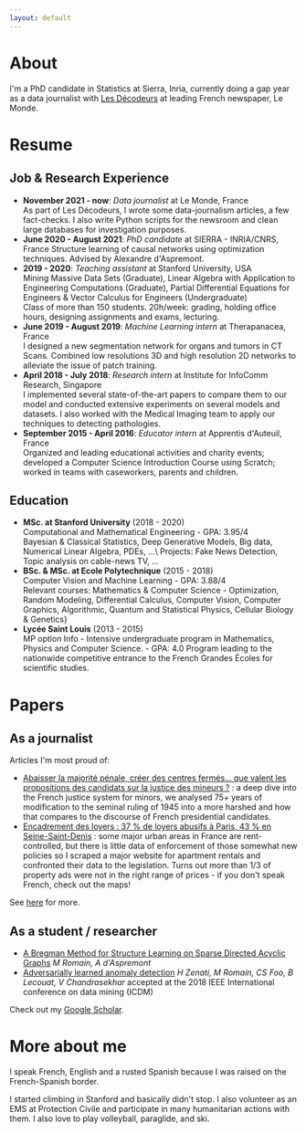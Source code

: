 ```yaml
---
layout: default
---
```


# About

I'm a PhD candidate in Statistics at Sierra, Inria, currently doing a gap year as a data journalist with [Les Décodeurs](https://www.lemonde.fr/les-decodeurs/) at leading French newspaper, Le Monde.

# Resume

## Job & Research Experience 

- __November 2021 - now__: _Data journalist_ at Le Monde, France  
As part of Les Décodeurs, I wrote some data-journalism articles, a few fact-checks. I also write Python scripts for the newsroom and clean large databases for investigation purposes. 
- __June 2020 - August 2021__: _PhD candidate_ at SIERRA - INRIA/CNRS, France
Structure learning of causal networks using optimization techniques. Advised by Alexandre d'Aspremont.
- __2019 - 2020__: _Teaching assistant_ at Stanford University, USA  
Mining Massive Data Sets (Graduate), Linear Algebra with Application to Engineering Computations (Graduate), Partial Differential Equations for Engineers \& Vector Calculus for Engineers (Undergraduate)  
Class of more than 150 students. 20h/week: grading, holding office hours, designing assignments and exams, lecturing.
- __June 2019 - August 2019__: _Machine Learning intern_ at Therapanacea, France  
I designed a new segmentation network for organs and tumors in CT Scans. Combined low resolutions 3D and high resolution 2D networks to alleviate the issue of patch training.
- __April 2018 - July 2018__: _Research intern_ at Institute for InfoComm Research, Singapore  
I implemented several state-of-the-art papers to compare them to our model and conducted extensive experiments on several models and datasets.
  I also worked with the Medical Imaging team to apply our techniques to detecting pathologies.
- __September 2015 - April 2016__: _Educator intern_ at Apprentis d'Auteuil, France  
Organized and leading educational activities and charity events; developed a Computer Science Introduction Course using Scratch; worked in teams with caseworkers, parents and children.

## Education

- __MSc. at Stanford University__ (2018 - 2020)  
Computational and Mathematical Engineering - GPA: 3.95/4  
Bayesian \& Classical Statistics, Deep Generative Models, Big data, Numerical Linear Algebra, PDEs, ...\\
Projects: Fake News Detection, Topic analysis on cable-news TV, ...
- __BSc. \& MSc. at Ecole Polytechnique__ (2015 - 2018)  
Computer Vision and Machine Learning - GPA: 3.88/4  
Relevant courses: Mathematics \& Computer Science - Optimization, Random Modeling, Differential Calculus, Computer Vision, Computer Graphics, Algorithmic, Quantum and Statistical Physics, Cellular Biology \& Genetics}
- __Lycée Saint Louis__ (2013 - 2015)  
MP option Info - Intensive undergraduate program in Mathematics, Physics and Computer Science. - GPA: 4.0 
Program leading to the nationwide competitive entrance to the French Grandes Écoles for scientific studies.

# Papers

## As a journalist

Articles I'm most proud of:
- [Abaisser la majorité pénale, créer des centres fermés… que valent les propositions des candidats sur la justice des mineurs ?](https://www.lemonde.fr/les-decodeurs/article/2021/12/15/abaisser-la-majorite-penale-creer-des-centres-fermes-que-valent-ces-propositions-sur-la-justice-des-mineurs\_6106189i\_4355770.html) : a deep dive into the French justice system for minors, we analysed 75+ years of modification to the seminal ruling of 1945 into a more harshed and how that compares to the discourse of French presidential candidates.
- [Encadrement des loyers : 37 % de loyers abusifs à Paris, 43 % en Seine-Saint-Denis](https://www.lemonde.fr/les-decodeurs/article/2021/12/05/encadrement-des-loyers-37-de-loyers-abusifs-a-paris-43-en-seine-saint-denis\_6104818\_4355770.html) : some major urban areas in France are rent-controlled, but there is little data of enforcement of those somewhat new policies so I scraped a major website for apartment rentals and confronted their data to the legislation. Turns out more than 1/3 of property ads were not in the right range of prices - if you don't speak French, check out the maps!

See [here](https://www.lemonde.fr/signataires/manon-romain/) for more.

## As a student / researcher
- [A Bregman Method for Structure Learning on Sparse Directed Acyclic Graphs](https://arxiv.org/abs/2011.02764) _M Romain, A d'Aspremont_
- [Adversarially learned anomaly detection](https://ieeexplore.ieee.org/abstract/document/8594897) _H Zenati, M Romain, CS Foo, B Lecouat, V Chandrasekhar_ accepted at the 2018 IEEE International conference on data mining (ICDM)

Check out my [Google Scholar](https://scholar.google.com/citations?user=WkdIczkAAAAJ&hl=fr).


# More about me

I speak French, English and a rusted Spanish because I was raised on the French-Spanish border.  

I started climbing in Stanford and basically didn't stop. I also volunteer as an EMS at Protection Civile and participate in many humanitarian actions with them. 
I also love to play volleyball, paraglide, and ski.

